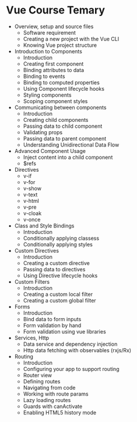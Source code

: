 # Vue Course Temary

* Overview, setup and source files
	* Software requirement
	* Creating a new project with the Vue CLI
	* Knowing Vue project structure
* Introduction to Components
	* Introduction
	* Creating first component
	* Binding attributes to data
	* Binding to events
	* Binding to computed properties
	* Using Component lifecycle hooks
	* Styling components
	* Scoping component styles
* Communicating between components
	* Introduction
	* Creating child components
	* Passing data to child component
	* Validating props
	* Passing data to parent component
	* Understanding Unidirectional Data Flow
* Advanced Component Usage
	* Inject content into a child component
	* $refs
* Directives
	* v-if
	* v-for
	* v-show
	* v-text
	* v-html
	* v-pre
	* v-cloak
	* v-once
* Class and Style Bindings
	* Introduction
	* Conditionally applying classess
	* Conditionally applying styles
* Custom Directives
	* Introduction
	* Creating a custom directive
	* Passing data to directives
	* Using Directive lifecycle hooks
* Custom Filters
	* Introduction
	* Creating a custom local filter
	* Creating a custom global filter
* Forms
	* Introduction
	* Bind data to form inputs
	* Form validation by hand
	* Form validation using vue libraries
* Services, Http
	* Data service and dependency injection
	* Http data fetching with observables (rxjs/Rx)
* Routing
	* Introduction
	* Configuring your app to support routing
	* Router view
	* Defining routes
	* Navigating from code
	* Working with route params
	* Lazy loading routes
	* Guards with canActivate
	* Enabling HTML5 history mode

